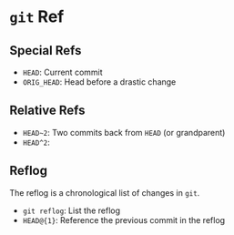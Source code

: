 # `git` Ref

## Special Refs

- `HEAD`: Current commit
- `ORIG_HEAD`: Head before a drastic change

## Relative Refs

- `HEAD~2`: Two commits back from `HEAD` (or grandparent)
- `HEAD^2`:

## Reflog

The reflog is a chronological list of changes in `git`.

- `git reflog`: List the reflog
- `HEAD@{1}`: Reference the previous commit in the reflog
